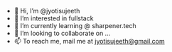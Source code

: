 - 👋 Hi, I’m @jyotisujeeth
- 👀 I’m interested in fullstack 
- 🌱 I’m currently learning @ sharpener.tech
- 💞️ I’m looking to collaborate on ...
- 📫 To reach me, mail me at jyotisujeeth@gmail.com

<!---
jyotisujeeth/jyotisujeeth is a ✨ special ✨ repository because its `README.md` (this file) appears on your GitHub profile.
You can click the Preview link to take a look at your changes.
--->
